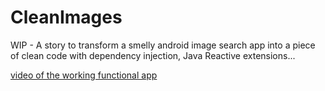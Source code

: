 # CleanImages
WIP - A story to transform a smelly android image search app into a piece of clean code with dependency injection, Java Reactive extensions...

[video of the working functional app](https://www.youtube.com/watch?v=i8b-7URLvag)


